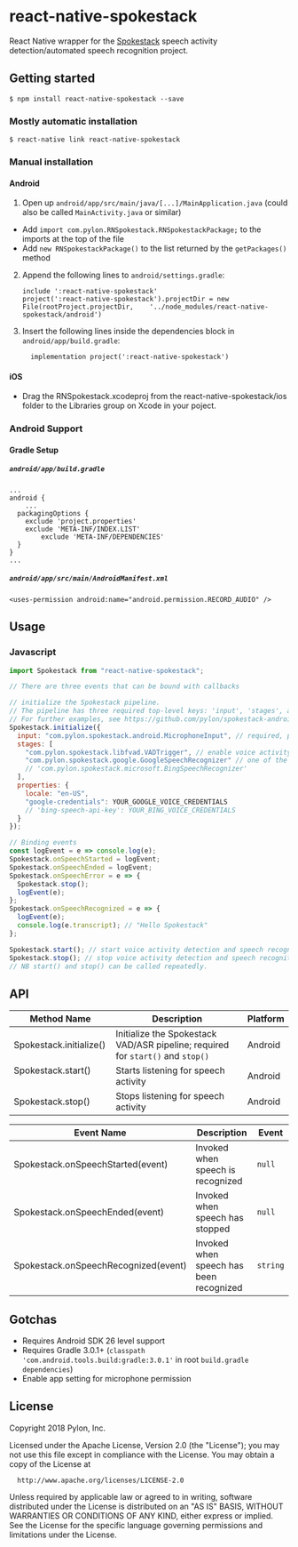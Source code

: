 # react-native-spokestack

React Native wrapper for the [Spokestack](https://github.com/pylon/spokestack-android) speech activity detection/automated speech recognition project.

## Getting started

`$ npm install react-native-spokestack --save`

### Mostly automatic installation

`$ react-native link react-native-spokestack`

### Manual installation

#### Android

1. Open up `android/app/src/main/java/[...]/MainApplication.java` (could also be called `MainActivity.java` or similar)

- Add `import com.pylon.RNSpokestack.RNSpokestackPackage;` to the imports at the top of the file
- Add `new RNSpokestackPackage()` to the list returned by the `getPackages()` method

2. Append the following lines to `android/settings.gradle`:
   ```
   include ':react-native-spokestack'
   project(':react-native-spokestack').projectDir = new File(rootProject.projectDir, 	'../node_modules/react-native-spokestack/android')
   ```
3. Insert the following lines inside the dependencies block in `android/app/build.gradle`:
   ```
     implementation project(':react-native-spokestack')
   ```
   
#### iOS

  - Drag the RNSpokestack.xcodeproj from the react-native-spokestack/ios folder to the Libraries group on Xcode in your poject.

### Android Support

#### Gradle Setup

##### `android/app/build.gradle`

```
...
android {
	...
  packagingOptions {
    exclude 'project.properties'
    exclude 'META-INF/INDEX.LIST'
		exclude 'META-INF/DEPENDENCIES'
  }
}
...
```

##### `android/app/src/main/AndroidManifest.xml`

```
<uses-permission android:name="android.permission.RECORD_AUDIO" />
```

## Usage

### Javascript

```javascript
import Spokestack from "react-native-spokestack";

// There are three events that can be bound with callbacks

// initialize the Spokestack pipeline.
// The pipeline has three required top-level keys: 'input', 'stages', and 'properties'.
// For further examples, see https://github.com/pylon/spokestack-android#configuration
Spokestack.initialize({
  input: "com.pylon.spokestack.android.MicrophoneInput", // required, provides audio input into the stages
  stages: [
    "com.pylon.spokestack.libfvad.VADTrigger", // enable voice activity detection. necessary to trigger speech recognition.
    "com.pylon.spokestack.google.GoogleSpeechRecognizer" // one of the two supplied speech recognition services
    // 'com.pylon.spokestack.microsoft.BingSpeechRecognizer'
  ],
  properties: {
    locale: "en-US",
    "google-credentials": YOUR_GOOGLE_VOICE_CREDENTIALS
    // 'bing-speech-api-key': YOUR_BING_VOICE_CREDENTIALS
  }
});

// Binding events
const logEvent = e => console.log(e);
Spokestack.onSpeechStarted = logEvent;
Spokestack.onSpeechEnded = logEvent;
Spokestack.onSpeechError = e => {
  Spokestack.stop();
  logEvent(e);
};
Spokestack.onSpeechRecognized = e => {
  logEvent(e);
  console.log(e.transcript); // "Hello Spokestack"
};

Spokestack.start(); // start voice activity detection and speech recognition. can only start after initialize is called.
Spokestack.stop(); // stop voice activity detection and speech recognition. can only start after initialize is called
// NB start() and stop() can be called repeatedly.
```

## API

| Method Name                | Description                                                                     | Platform |
| -------------------------- | ------------------------------------------------------------------------------- | -------- |
| Spokestack.initialize()    | Initialize the Spokestack VAD/ASR pipeline; required for `start()` and `stop()` | Android  |
| Spokestack.start()         | Starts listening for speech activity                                            | Android  |
| Spokestack.stop()          | Stops listening for speech activity                                             | Android  |

| Event Name                           | Description                             | Event    |
| ------------------------------------ | --------------------------------------- | -------- |
| Spokestack.onSpeechStarted(event)    | Invoked when speech is recognized       | `null`   |
| Spokestack.onSpeechEnded(event)      | Invoked when speech has stopped         | `null`   |
| Spokestack.onSpeechRecognized(event) | Invoked when speech has been recognized | `string` |

## Gotchas

- Requires Android SDK 26 level support
- Requires Gradle 3.0.1+ (`classpath 'com.android.tools.build:gradle:3.0.1'` in root `build.gradle` `dependencies`)
- Enable app setting for microphone permission

## License

Copyright 2018 Pylon, Inc.

Licensed under the Apache License, Version 2.0 (the "License");
you may not use this file except in compliance with the License.
You may obtain a copy of the License at

      http://www.apache.org/licenses/LICENSE-2.0

Unless required by applicable law or agreed to in writing, software
distributed under the License is distributed on an "AS IS" BASIS,
WITHOUT WARRANTIES OR CONDITIONS OF ANY KIND, either express or implied.
See the License for the specific language governing permissions and
limitations under the License.
